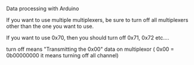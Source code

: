 Data processing with Arduino

If you want to use multiple multiplexers, be sure to turn off all multiplexers other than the one you want to use.

If you want to use 0x70, then you should turn off 0x71, 0x72 etc.... 

turn off means "Transmitting the 0x00" data on multiplexor ( 0x00 = 0b00000000 it means turning off all channel)
